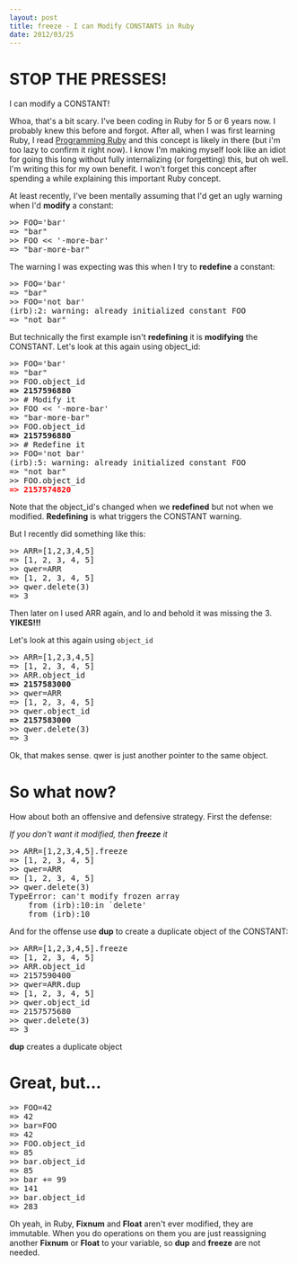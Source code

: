 ```yaml
---
layout: post
title: freeze - I can Modify CONSTANTS in Ruby
date: 2012/03/25
---
```


# STOP THE PRESSES!

I can modify a CONSTANT!

Whoa, that's a bit scary. I've been coding in Ruby for 5 or 6 years now. I probably knew this before and forgot. After all, when I was first learning Ruby, I read [Programming Ruby](http://www.ruby-doc.org/docs/ProgrammingRuby/) and this concept is likely in there (but i'm too lazy to confirm it right now). I know I'm making myself look like an idiot for going this long without fully internalizing (or forgetting) this, but oh well. I'm writing this for my own benefit. I won't forget this concept after spending a while explaining this important Ruby concept.

At least recently, I've been mentally assuming that I'd get an ugly warning when I'd __modify__ a constant:

<pre>
>> FOO='bar'
=> "bar"
>> FOO << '-more-bar'
=> "bar-more-bar"
</pre>

The warning I was expecting was this when I try to __redefine__ a constant:

<pre>
>> FOO='bar'
=> "bar"
>> FOO='not bar'
(irb):2: warning: already initialized constant FOO
=> "not bar"
</pre>

But technically the first example isn't __redefining__ it is __modifying__ the CONSTANT. Let's look at this again using object_id:

<pre>
>> FOO='bar'
=> "bar"
>> FOO.object_id
<strong>=> 2157596880</strong>
>> # Modify it
>> FOO << '-more-bar'
=> "bar-more-bar"
>> FOO.object_id
<strong>=> 2157596880</strong>
>> # Redefine it
>> FOO='not bar'
(irb):5: warning: already initialized constant FOO
=> "not bar"
>> FOO.object_id
<strong style="color:red">=> 2157574820</strong>
</pre>

Note that the object_id's changed when we __redefined__ but not when we modified. __Redefining__ is what triggers the CONSTANT warning.

But I recently did something like this:

<pre>
>> ARR=[1,2,3,4,5]
=> [1, 2, 3, 4, 5]
>> qwer=ARR
=> [1, 2, 3, 4, 5]
>> qwer.delete(3)
=> 3
</pre>

Then later on I used ARR again, and lo and behold it was missing the 3. __YIKES!!!__

Let's look at this again using `object_id`

<pre>
>> ARR=[1,2,3,4,5]
=> [1, 2, 3, 4, 5]
>> ARR.object_id
<strong>=> 2157583000</strong>
>> qwer=ARR
=> [1, 2, 3, 4, 5]
>> qwer.object_id
<strong>=> 2157583000</strong>
>> qwer.delete(3)
=> 3
</pre>

Ok, that makes sense. qwer is just another pointer to the same object.

# So what now?

How about both an offensive and defensive strategy. First the defense:

_If you don't want it modified, then __freeze__ it_

<pre>
>> ARR=[1,2,3,4,5].freeze
=> [1, 2, 3, 4, 5]
>> qwer=ARR
=> [1, 2, 3, 4, 5]
>> qwer.delete(3)
TypeError: can't modify frozen array
	from (irb):10:in `delete'
	from (irb):10
</pre>

And for the offense use __dup__ to create a duplicate object of the CONSTANT:

<pre>
>> ARR=[1,2,3,4,5].freeze
=> [1, 2, 3, 4, 5]
>> ARR.object_id
=> 2157590400
>> qwer=ARR.dup
=> [1, 2, 3, 4, 5]
>> qwer.object_id
=> 2157575680
>> qwer.delete(3)
=> 3
</pre>

__dup__ creates a duplicate object

# Great, but...

<pre>
>> FOO=42
=> 42
>> bar=FOO
=> 42
>> FOO.object_id
=> 85
>> bar.object_id
=> 85
>> bar += 99
=> 141
>> bar.object_id
=> 283
</pre>

Oh yeah, in Ruby, __Fixnum__ and __Float__ aren't ever modified, they are immutable. When you do operations on them you are just reassigning another __Fixnum__ or __Float__ to your variable, so __dup__ and __freeze__ are not needed.








